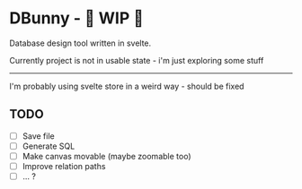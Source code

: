 # DBunny - 🚧 WIP 🚧

Database design tool written in svelte.

Currently project is not in usable state - i'm just exploring some stuff

---

I'm probably using svelte store in a weird way - should be fixed

## TODO

- [ ] Save file
- [ ] Generate SQL
- [ ] Make canvas movable (maybe zoomable too)
- [ ] Improve relation paths
- [ ] ... ?
